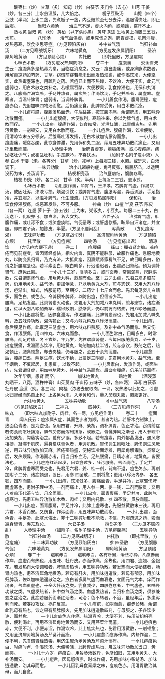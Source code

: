 <!-- { "loadSidebar": true } -->
　　酸枣仁（炒） 甘草（炙） 知母（炒） 白茯苓 麦门冬（去心） 川芎 干姜（炒。各三分）上水煎温服，儿大倍之。
　　
　　栀子豆豉汤
　　山栀（四个） 豆豉（半两）上水二盏，先煮栀子一盏，内豆豉煎至七分去滓，温服得快吐，即止后服。
　　
　　当归六黄汤
　　治血气不足，虚火内动，或烦躁，盗汗不止。
　　熟地黄 当归 黄 （炒） 黄柏（以下俱炒黑） 黄芩 黄连 生地黄上每服三五钱，水煎。
　　
　　八珍汤
　　治气血俱虚，或用克伐之剂，脾胃虚损，肌肉消瘦，发热恶寒，饮食少思等症。（方见顶陷灰白）
　　补中益气汤
　　
　　当归补血汤
　　（二方见寒战切牙）
　　六味地黄丸
　　（方见痘发热属阴阳）
　　圣济犀角地黄汤
　　（方见顶陷心烦）
　　内托散
　　（即托里散，方见痘痈）
　　七味白术散
　　（方见痘发热属阴阳）
　　卷二十
　　痘腹痛
　　娄全善先生云：痘腹痛多是热毒为患，当临症消息之。又云：痘出腹痛，或身痛脉洪数者，用解毒凉药加芍药、甘草。窃谓前症若痘未出而发热烦躁，或作渴饮冷，大便坚实，此热毒壅滞也，用疏利之药。若痘已出而不热躁，不饮冷，大便不实，此元气虚弱也，用白术散之类补之。若嗳腐吞酸，大便秽臭，乳食停滞也，用保和丸消之。凡腹痛作渴饮冷，手足并热者，属实热；作渴饮汤，手足并冷者，属虚寒。虚寒者，当温补脾胃；虚弱者，当调补脾胃。
　　一小儿善食作渴，腹痛便秘，痘痕赤色，先用加味四物汤而愈。后仍痛恶食，此脾胃受伤，用白术散而痊。
　　一小儿痘将靥，腹胀发热面赤，午后益甚，按其腹不痛，余谓脾虚，用五味异功散而痊。
　　一小儿出痘腹痛，大便似利，寒热往来，余以为脾气虚，用白术散而痊。
　　一小儿出痘，腹痛作渴，饮食如常，光泽红活，此胃经实热，先用泻黄散，一剂顿安，又用白木散而痊。
　　一小儿痘后，腹痛作渴，饮冷便秘，用清凉饮末五分顿安。后腹痛吐泻发搐，用白术散加钩藤钩而愈。
　　一小儿出痘腹痛，嗳腐吞酸，此饮食停滞，先用保和丸二服，续用五味异功散而痛止，又用托里散而靥。
　　
　　人参理中汤
　　治脾胃虚寒，胸膈痞满，或心腹疼痛，痰逆呕吐少气；或霍乱吐利，手足厥冷，不喜饮水。
　　（加附子名附子理中汤）人参 白术 干姜（炮。各等分） 甘草（炒，减半）上每服三钱，水煎。或研末，白汤调下。
　　
　　一味异功散
　　治小儿诸般钓症，角弓反张，胸膈脐凸，以透明没药为末，姜汤调下。
　　
　　桔梗枳壳汤
　　治气壅痞结，腹胁疼痛。
　　桔梗 枳壳（炒。各二两） 甘草（炙，半两）上每服二三钱，姜水煎。
　　
　　七味白术散
　　治肚腹作痛，和胃气，生津液。若脾胃气虚，作渴饮汤，或因吐泻，津液亏损，烦渴引饮；或脾胃气虚，腹胀泻渴，弄舌流涎，手足指冷，并宜服之，以温补脾气，化生津液。（方见发热属阴阳）
　　保和丸
　　治饮食停滞腹痛，或恶寒发热，不可多服。
　　神曲（炒） 山楂 半夏 茯苓 陈皮（各一两） 连翘 萝卜子（各五钱）上为末，粥饭丸，小豆丸。每服二三十丸，白汤送下，化服亦可。加白术，名大安丸。
　　
　　六君子汤
　　治脾胃气虚，肚腹作痛，或吐泻不食；或肺虚痰喘，气促恶寒；或肝虚惊搐，眩晕自汗诸症，并宜服。即四君子汤，加陈皮、半夏。（方见不靥闷乱）
　　泻黄散
　　（方见痘泻渴）
　　五味异功散
　　（方见寒战切牙）
　　圣济犀角地黄汤
　　（方见顶陷心烦）
　　托里散
　　（方见痘痈）
　　四物汤
　　（方见痘疮出迟）
　　清凉饮
　　（方见痘大便不通）
　　卷二十
　　痘腰痛
　　经曰：腰者肾之腑。若痘疮而见前症者，皆因肾经虚怯，相火内燥，真阴不能胜邪，故腰作痛也。急服地黄丸，以防变黑归肾，乃克有济。大抵此痘，因禀赋肾家精气不足，故目睛多白，俗谓之折腰痘是也。若平素面白，眼白睛多，行迟语迟者，出痘必归肾经。预为调补肾气，庶免此患。
　　一小儿十三岁，眼睛多白，或时面赤，常患颈痛，尺脉洪数，先君谓禀肾气虚，用地黄丸料，煎服而愈。至十五岁出痘，先君云须多服前药，仍用地黄丸、益气汤，更加倦怠，乃以地黄丸大剂，煎与恣饮，又用大剂八珍汤，痘渐出，如式，恪服前药，至期岁，二药计十七斤余而愈。先君每见婴儿白睛多，面色白，或色赤，令其预补脾肾，以防出痘，但信者少耳。
　　一小儿出痘腰痛，足热发渴。此禀肾虚火动也，先君用大剂加减八味丸料，煎与恣饮，诸症渐退，佐以大剂八珍加紫草、糯米数剂，脓渐贯，仍以前药而结痂，用八珍汤而靥。
　　一小儿出痘将愈，因停食泄泻，作渴腰痛，此脾肾虚弱也，先君用加减八味丸料，及五味异功散，渴泻顿止；又与六味丸料及八珍汤而靥。
　　一小儿出痘，愈后腰足作痛，此禀足三阴虚也，用六味丸料煎服，及补中益气汤而愈。后又伤食，作泻腰痛，用四神丸、六味丸而愈。
　　一小儿面色常白，目睛多白，时常腰痛，两足时热，冬不衣绵，年九岁，先君谓禀肾虚，令每日服地黄丸，至十岁，出痘腰痛，发渴面赤饮冷，用地黄丸，每剂加肉桂半钱，煎与恣饮，数剂之后，热渴顿止，腰痛顿愈，却去肉桂，仍与服之，至五十余剂而靥。
　　一小儿痘愈后，腰痛口渴，两足生疮，饮水不绝，此禀足三阴虚，先君用地黄丸、益气汤。至毕姻后，不慎起居，复患瘰 ，以致不起。
　　一小儿面素白，发热作渴，或面生疮，先君谓肾虚，用加味地黄丸、补中益气汤而愈。后出痘腰痛，仍用前药而痊。
　　次年毕姻，患肾 而卒。
　　
　　加味地黄丸
　　
　　熟地黄
　　（酒浸蒸丸晒干，八两，酒杵杵膏）山茱萸肉 干山药 五味子（炒，各四两） 泽泻 白茯苓 牡丹皮 鹿茸（炙。各三两） 肉桂（浓者去皮取肉，一两，发热者以此加之，引虚火归肾经而热自止也）上各另为末，入地黄和匀，量入米糊丸服，煎服更好。
　　
　　六味地黄丸
　　
　　五味异功散
　　
　　补中益气汤
　　
　　八珍汤
　　（方见顶陷灰白）
　　二神丸
　　
　　四神丸
　　（二方见痘作泻）
　　八味丸
　　（即六味丸加附子、肉桂，各一两，方见痘作渴）
　　卷二十
　　痘面青
　　闻人氏云：痘疹属火症，其面色赤者为顺，甚者为热。若肝木克制脾土，致面色青者，是为逆也。急用四君、升麻、柴胡，调补脾胃，色正才治。窃谓前症若伤食而呕吐搐搦，脾气受伤而泻利搐搦，或厥逆，皆慢脾风之渐也，用人参理中汤加柴胡、钩藤钩治之。或有少误，多致不起。若有痘毒，内外郁蒸发出，遇风寒相搏，凝滞于肌肉，遍身皮肤青色者，用透肌散。胃伤则生风呕吐，脾伤则生风厥逆，用五味异功散加天麻。若疮密热盛，便秘饮冷面赤者，用犀角解毒散。贯浆之后，发热烦躁，作渴面赤者，用当归补血汤。足热腰痛，目睛赤者，地黄丸。皆要法也。
　　一小儿痘疮红活起发，因饮食过多，吐泻腰痛，唇面青色，手足并冷，此脾胃虚寒而受克也，先君用六君、姜、桂一剂，前病不退，痘色欠赤，再剂加附子二分，诸症顿退，翌日，用参 四圣散，二剂将愈；更用八珍汤内参、 各五钱，四剂而靥。
　　一小儿出痘，饮冷过多，腹痛面青，手足并冷，此寒邪伤脾而虚寒也，用附子理中汤，一剂而痛止，用人参一两、姜一钱，二剂而脓贯；又用人参煎汤代茶与饮，月余而靥。
　　一小儿出痘，面青腹痛，手足并冷，此脾气虚寒也，先用五味异功散加木香、肉桂；又用内托散、参 四圣散，贯脓痂靥。
　　一小儿出痘，面青腹痛，手足并冷，此脾土虚寒也，先服益黄散末三钱，再用六君、木香而安。又伤食，作泻面青，用五味异功散而痊。
　　一小儿出痘，面色青，手足冷，此寒水侮土，非十二味异功散不能救，不信，乃服疏通之药，殁而遍身皆青，悔无及矣。
　　
　　六君子汤
　　
　　四君子汤
　　（二方见不靥闷乱）
　　人参理中汤
　　（加附子，名附子理中汤，方见痘腹痛）
　　五味异功散
　　
　　当归补血汤
　　（二方见寒战切牙）
　　内托散
　　（即托里散，方见痘痈）
　　十二味异功散
　　（方见顶陷灰白）
　　参 四圣散
　　（方见腹胀气促）
　　六味地黄丸
　　（方见发热属阴阳）
　　犀角地黄汤
　　（方见顶陷心烦）
　　卷二十
　　痘痕赤白
　　痘痕赤白，各有所因，治法亦异。凡痕赤而作痒，血虚而有热也，用五味、牡丹皮。赤而作痛，余热也，用四君、连翘、金银花。若发热而大便调和者，脾胃虚热也，用五味异功散。若发热而大便秘结者，肠胃内热也，用圣济犀角地黄汤。若母有肝火，用加味逍遥散。若母有郁怒，用加味归脾汤，佐以加味逍遥散治之。痕白者多属气虚而血衰也，宜固元气为本。痒而作渴者，气血俱虚也，十全大补汤之类。乳食减少，四肢倦怠者，中气虚也，五味异功散之类。气虚发热者，补中益气汤之类。血虚发热者，当归补血汤之类，须参兼变之症治之。此症若服药而渐红活者，可治；色不转者，不治，虽经年后，多患泻利而死。若妄投攻伐，祸在反掌。
　　一小儿痘疮，如期而愈，痕赤如赭，余谓此乳母有热也，诊之果有肝脾郁火，先用加味逍遥散四剂，与母服之，子各饮少许，而并愈。
　　一小儿痘痕色赤作痛，热渴喜冷，大便不利，先用前胡枳壳散，便利渴止，再用圣济犀角地黄汤而安，又用芹菜汁而靥。
　　一小儿痘痕色赤，大便不利，小便赤涩，作渴饮冷，此上焦实热也，先君用泻黄散，一剂顿愈；又用圣济犀角地黄汤及芹菜汁而痊。
　　一小儿痘愈而痕赤作痛，内热作渴，二便不利，先君谓胃经热毒，用济生犀角地黄汤及芹菜汁而痊。
　　一小儿痘痕色白，时痛时痒，作渴饮汤，大便稀溏，此脾胃虚热也，用五味异功散加当归、黄 而瘥。
　　一小儿十六岁，痘痕白，用独参汤数斤，色渐如旧，又用地黄丸、大补汤而安。
　　一小儿痘后，因母怒痕赤，时或作痛，先用加味小柴胡汤、加味逍遥散，治其母而愈。
　　一小儿因乳母食膏粱之味，痘痕色赤，用清胃散治其母，而儿自愈。
